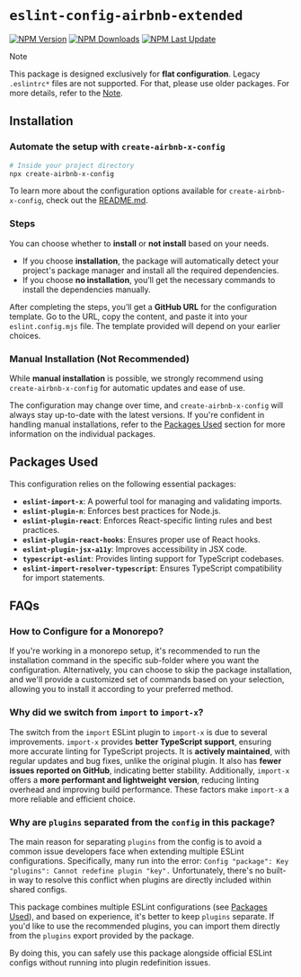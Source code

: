 # `eslint-config-airbnb-extended`

[![NPM Version](https://img.shields.io/npm/v/eslint-config-airbnb-extended)](https://www.npmjs.com/package/eslint-config-airbnb-extended)
[![NPM Downloads](https://img.shields.io/npm/dw/eslint-config-airbnb-extended)](https://www.npmjs.com/package/eslint-config-airbnb-extended)
[![NPM Last Update](https://img.shields.io/npm/last-update/eslint-config-airbnb-extended)](https://www.npmjs.com/package/eslint-config-airbnb-extended)

> [!NOTE]
> This package is designed exclusively for **flat configuration**. Legacy `.eslintrc*` files are not supported. For that, please use older packages. For more details, refer to the [Note](https://github.com/NishargShah/eslint-config-airbnb-extended?tab=readme-ov-file#note).

## Installation

### Automate the setup with `create-airbnb-x-config`

```bash
# Inside your project directory
npx create-airbnb-x-config
```

To learn more about the configuration options available for `create-airbnb-x-config`, check out the [README.md](https://github.com/NishargShah/eslint-config-airbnb-extended/tree/master/packages/create-airbnb-x-config#create-airbnb-x-config).

### Steps

You can choose whether to **install** or **not install** based on your needs.

- If you choose **installation**, the package will automatically detect your project's package manager and install all the required dependencies.
- If you choose **no installation**, you’ll get the necessary commands to install the dependencies manually.

After completing the steps, you’ll get a **GitHub URL** for the configuration template. Go to the URL, copy the content, and paste it into your `eslint.config.mjs` file. The template provided will depend on your earlier choices.

### Manual Installation (Not Recommended)

While **manual installation** is possible, we strongly recommend using `create-airbnb-x-config` for automatic updates and ease of use.

The configuration may change over time, and `create-airbnb-x-config` will always stay up-to-date with the latest versions. If you're confident in handling manual installations, refer to the [Packages Used](https://github.com/NishargShah/eslint-config-airbnb-extended/tree/master/packages/eslint-config-airbnb-extended#packages-used) section for more information on the individual packages.

## Packages Used

This configuration relies on the following essential packages:

- **`eslint-import-x`**: A powerful tool for managing and validating imports.
- **`eslint-plugin-n`**: Enforces best practices for Node.js.
- **`eslint-plugin-react`**: Enforces React-specific linting rules and best practices.
- **`eslint-plugin-react-hooks`**: Ensures proper use of React hooks.
- **`eslint-plugin-jsx-a11y`**: Improves accessibility in JSX code.
- **`typescript-eslint`**: Provides linting support for TypeScript codebases.
- **`eslint-import-resolver-typescript`**: Ensures TypeScript compatibility for import statements.

## FAQs

### How to Configure for a Monorepo?

If you're working in a monorepo setup, it's recommended to run the installation command in the specific sub-folder where you want the configuration. Alternatively, you can choose to skip the package installation, and we'll provide a customized set of commands based on your selection, allowing you to install it according to your preferred method.

### Why did we switch from `import` to `import-x`?

The switch from the `import` ESLint plugin to `import-x` is due to several improvements. `import-x` provides **better TypeScript support**, ensuring more accurate linting for TypeScript projects. It is **actively maintained**, with regular updates and bug fixes, unlike the original plugin. It also has **fewer issues reported on GitHub**, indicating better stability. Additionally, `import-x` offers a **more performant and lightweight version**, reducing linting overhead and improving build performance. These factors make `import-x` a more reliable and efficient choice.

### Why are `plugins` separated from the `config` in this package?

The main reason for separating `plugins` from the config is to avoid a common issue developers face when extending multiple ESLint configurations. Specifically, many run into the error:
`Config "package": Key "plugins": Cannot redefine plugin "key".`
Unfortunately, there's no built-in way to resolve this conflict when plugins are directly included within shared configs.

This package combines multiple ESLint configurations (see [Packages Used](https://github.com/NishargShah/eslint-config-airbnb-extended/tree/master/packages/eslint-config-airbnb-extended#packages-used)), and based on experience, it's better to keep `plugins` separate. If you'd like to use the recommended plugins, you can import them directly from the `plugins` export provided by the package.

By doing this, you can safely use this package alongside official ESLint configs without running into plugin redefinition issues.
